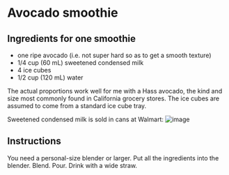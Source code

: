 Avocado smoothie
==

Ingredients for one smoothie
--

- one ripe avocado (i.e. not super hard so as to get a smooth texture)
- 1/4 cup (60 mL) sweetened condensed milk
- 4 ice cubes
- 1/2 cup (120 mL) water

The actual proportions work well for me with a Hass avocado, the kind
and size most commonly found in California grocery stores. The ice
cubes are assumed to come from a standard ice cube tray.

Sweetened condensed milk is sold in cans at Walmart:
![image](https://user-images.githubusercontent.com/343265/166102099-7391eba9-d178-45e4-aae9-263deea70828.png)

Instructions
--

You need a personal-size blender or larger.
Put all the ingredients into the blender. Blend. Pour. Drink with a
wide straw.

